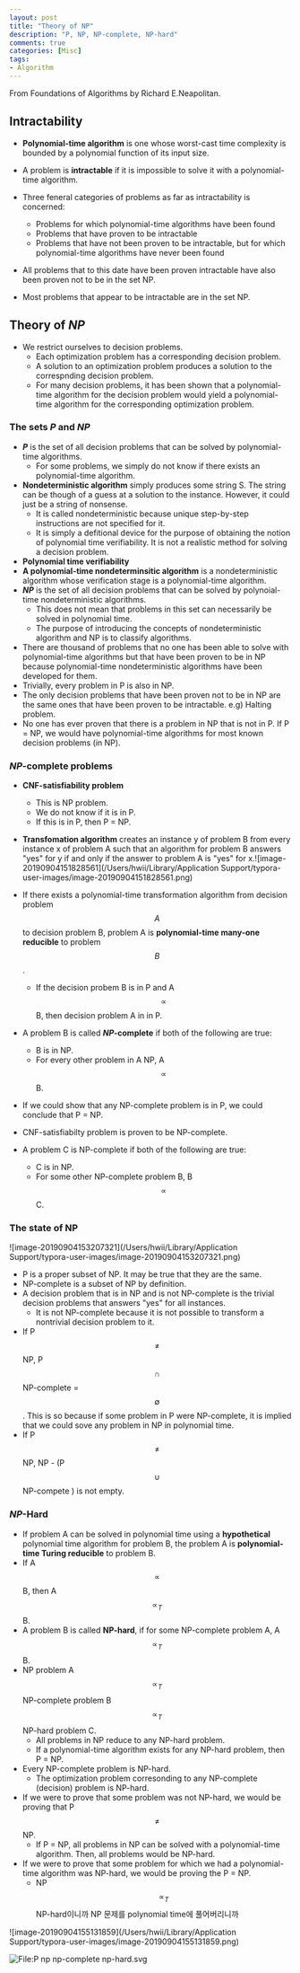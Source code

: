 ```yaml
---
layout: post
title: "Theory of NP"
description: "P, NP, NP-complete, NP-hard"
comments: true
categories: [Misc]
tags:
- Algorithm
---
```




From Foundations of Algorithms by Richard E.Neapolitan.

## Intractability

- **Polynomial-time algorithm** is one whose worst-cast time complexity is bounded by a polynomial function of its input size.
- A problem is **intractable** if it is impossible to solve it with a polynomial-time algorithm.
- Three feneral categories of problems as far as intractability is concerned:
  - Problems for which polynomial-time algorithms have been found
  - Problems that have proven to be intractable
  - Problems that have not been proven to be intractable, but for which polynomial-time algorithms have never been found

- All problems that to this date have been proven intractable have also been proven not to be in the set NP. 

- Most problems that appear to be intractable are in the set NP.



## Theory of *NP*

- We restrict ourselves to decision problems. 
  - Each optimization problem has a corresponding decision problem.
  - A solution to an optimization problem produces a solution to the correspnding decision problem.
  - For many decision problems, it has been shown that a polynomial-time algorithm for the decision problem would yield a polynomial-time algorithm for the corresponding optimization problem.

### The sets *P* and *NP*

- ***P*** is the set of all decision problems that can be solved by polynomial-time algorithms.
  - For some problems, we simply do not know if there exists an polynomial-time algorithm. 
- **Nondeterministic algorithm** simply produces some string S. The string can be though of a guess at a solution to the instance. However, it could just be a string of nonsense. 
  - It is called nondeterministic because unique step-by-step instructions are not specified for it.
  - It is simply a defitional device for the purpose of obtaining the notion of polynomial time verifiability.  It is not a realistic method for solving a decision problem. 
- **Polynomial time verifiability**
- **A polynomial-time nondeterminsitic algorithm** is a nondeterministic algorithm whose verification stage is a polynomial-time algorithm.
- ***NP*** is the set of all decision problems that can be solved by polynoial-time nondeterministic algorithms.
  - This does not mean that problems in this set can necessarily be solved in polynomial time.
  - The purpose of introducing the concepts of nondeterministic algorithm and NP is to classify algorithms.
- There are thousand of problems that no one has been able to solve with polynomial-time algorithms but that have been proven to be in NP because polynomial-time nondeterministic algorithms have been developed for them.
- Trivially, every problem in P is also in NP.
- The only decision problems that have been proven not to be in NP are the same ones that have been proven to be intractable. e.g) Halting problem.
- No one has ever proven that there is a problem in NP that is not in P. If P = NP, we would have polynomial-time algorithms for most known decision problems (in NP).

### *NP*-complete problems

- **CNF-satisfiability problem**
  - This is NP problem.
  - We do not know if it is in P.
  - If this is in P, then P = NP.
- **Transfomation algorithm** creates an instance y of problem B from every instance x of problem A such that an algorithm for problem B answers "yes" for y if and only if the answer to problem A is "yes" for x.![image-20190904151828561](/Users/hwii/Library/Application Support/typora-user-images/image-20190904151828561.png)

- If there exists a polynomial-time transformation algorithm from decision problem $$A$$ to decision problem B, problem A is **polynomial-time many-one reducible** to problem $$B$$.
  - If the decision probem B is in P and A $$\propto$$ B, then decision problem A in in P.

- A problem B is called ***NP*-complete** if both of the following are true:
  - B is in NP.
  - For every other problem in A NP, A $$\propto$$ B.
- If we could show that any NP-complete problem is in P, we could conclude that P = NP.
- CNF-satisfiabilty problem is proven to be NP-complete.
- A problem C is NP-complete if both of the following are true:
  - C is in NP.
  - For some other NP-complete problem B, B $$\propto$$ C.

### The state of NP

![image-20190904153207321](/Users/hwii/Library/Application Support/typora-user-images/image-20190904153207321.png)

- P is a proper subset of NP. It may be true that they are the same.
- NP-complete is a subset of NP by definition.
- A decision problem that is in NP and is not NP-complete is the trivial decision problems that answers "yes" for all instances.
  - It is not NP-complete because it is not possible to transform a nontrivial decision problem to it.
- If P $$\neq$$ NP, P $$\cap$$ NP-complete = $$\emptyset$$. This is so because if some problem in P were NP-complete, it is implied that we could sove any problem in NP in polynomial time.
- If P $$\neq$$ NP, NP - (P $$\cup$$ NP-compete ) is not empty.

### *NP*-Hard

- If problem A can be solved in polynomial time using a **hypothetical** polynomial time algorithm for problem B, the problem A is **polynomial-time Turing reducible** to problem B. 
- If A $$\propto$$ B, then A $$\propto_{T}$$ B.
- A problem B is called **NP-hard**, if for some NP-complete problem A, A $$\propto_{T}$$ B.
- NP problem A $$\propto_{T}$$ NP-complete problem B $$\propto_{T}$$ NP-hard problem C.
  - All problems in NP reduce to any NP-hard problem.
  - If a polynomial-time algorithm exists for any NP-hard problem, then P = NP.
- Every NP-complete problem is NP-hard.
  - The optimization problem corresonding to any NP-complete (decision) problem is NP-hard.
- If we were to prove that some problem was not NP-hard, we would be proving that P $$\neq$$ NP.
  - If P = NP, all problems in NP can be solved with a polynomial-time algorithm. Then, all problems would be NP-hard.
- If we were to prove that some problem for which we had a polynomial-time algorithm was NP-hard, we would be proving the P = NP.
  - NP $$\propto_{T} $$ NP-hard이니까 NP 문제를 polynomial time에 풀어버리니까

![image-20190904155131859](/Users/hwii/Library/Application Support/typora-user-images/image-20190904155131859.png)



![File:P np np-complete np-hard.svg](https://upload.wikimedia.org/wikipedia/commons/thumb/a/a0/P_np_np-complete_np-hard.svg/800px-P_np_np-complete_np-hard.svg.png)